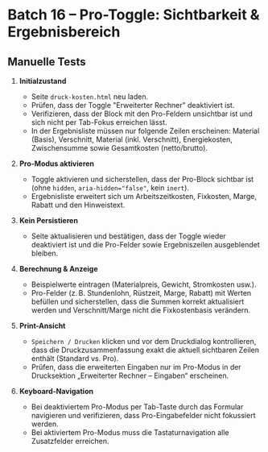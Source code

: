 # Batch 16 – Pro-Toggle: Sichtbarkeit & Ergebnisbereich

## Manuelle Tests

1. **Initialzustand**
   - Seite `druck-kosten.html` neu laden.
   - Prüfen, dass der Toggle "Erweiterter Rechner" deaktiviert ist.
   - Verifizieren, dass der Block mit den Pro-Feldern unsichtbar ist und sich nicht per Tab-Fokus erreichen lässt.
   - In der Ergebnisliste müssen nur folgende Zeilen erscheinen: Material (Basis), Verschnitt, Material (inkl. Verschnitt), Energiekosten, Zwischensumme sowie Gesamtkosten (netto/brutto).

2. **Pro-Modus aktivieren**
   - Toggle aktivieren und sicherstellen, dass der Pro-Block sichtbar ist (ohne `hidden`, `aria-hidden="false"`, kein `inert`).
   - Ergebnisliste erweitert sich um Arbeitszeitkosten, Fixkosten, Marge, Rabatt und den Hinweistext.

3. **Kein Persistieren**
   - Seite aktualisieren und bestätigen, dass der Toggle wieder deaktiviert ist und die Pro-Felder sowie Ergebniszeilen ausgeblendet bleiben.

4. **Berechnung & Anzeige**
   - Beispielwerte eintragen (Materialpreis, Gewicht, Stromkosten usw.).
   - Pro-Felder (z. B. Stundenlohn, Rüstzeit, Marge, Rabatt) mit Werten befüllen und sicherstellen, dass die Summen korrekt aktualisiert werden und Verschnitt/Marge nicht die Fixkostenbasis verändern.

5. **Print-Ansicht**
   - `Speichern / Drucken` klicken und vor dem Druckdialog kontrollieren, dass die Druckzusammenfassung exakt die aktuell sichtbaren Zeilen enthält (Standard vs. Pro).
   - Prüfen, dass die erweiterten Eingaben nur im Pro-Modus in der Drucksektion „Erweiterter Rechner – Eingaben“ erscheinen.

6. **Keyboard-Navigation**
   - Bei deaktiviertem Pro-Modus per Tab-Taste durch das Formular navigieren und verifizieren, dass Pro-Eingabefelder nicht fokussiert werden.
   - Bei aktiviertem Pro-Modus muss die Tastaturnavigation alle Zusatzfelder erreichen.
